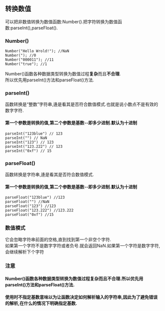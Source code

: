 ## 转换数值
可以把非数值转换为数值函数:Number().把字符转换为数值函数:parseInt(),parseFloat().
### Number()
```
Number("Hello Wrold!"); //NaN
Number("); //0
Number("000011"); //11
Number("true"); //1
```
Number()函数各种数据类型转换为数值过程<strong>复杂</strong>而且<strong>不合理</strong>.<br/>
所以优先用parseInt()方法和parseFloat()方法.

### parseInt()
函数转换是“整数”字符串,逄是看其是否符合数值模式.也就是说小数点不是有效的数字字符.
#### 第一个参数是转换的值,第二个参数是基数--即多少进制.默认为十进制
```
parseInt("123blue") // 123
parseInt("") // NaN
parseInt("123") // 123
parseInt("123.222") // 123
parseInt("0xf") // 15
```
### parseFloat()
函数转换是字符串,逄是看其是否符合数值模式.
#### 第一个参数是转换的值,第二个参数是基数--即多少进制.默认为十进制
```
parseFloat("123blue") //123
parseFloat("") //NaN
parseFloat("123") //123
parseFloat("123.222") //123.222
parseFloat("0xf") //15
```

### 数值模式
它会忽略字符串前面的空格,直到找到第一个非空个字符.<br/>
如果第一个字符不是数字字符或者负号.就会返回NaN.如果第一个字符是数字字符,会继续解析下个字符

### 注意
#### Number()函数各种数据类型转换为数值过程<strong>复杂</strong>而且<strong>不合理</strong>.所以优先用parseInt()方法和parseFloat()方法.
#### 使用时不指定基数意味以为让函数决定如何解析输入的字符串,因此为了避免错误的解析,在什么的情况下明确指定基数.
